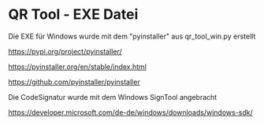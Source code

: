 # QR Tool - EXE Datei

Die EXE für Windows wurde mit dem "pyinstaller" aus qr_tool_win.py erstellt

https://pypi.org/project/pyinstaller/

https://pyinstaller.org/en/stable/index.html

https://github.com/pyinstaller/pyinstaller

Die CodeSignatur wurde mit dem Windows SignTool angebracht

https://developer.microsoft.com/de-de/windows/downloads/windows-sdk/